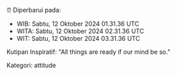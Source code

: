⏰ Diperbarui pada:
- WIB: Sabtu, 12 Oktober 2024 01.31.36 UTC
- WITA: Sabtu, 12 Oktober 2024 02.31.36 UTC
- WIT: Sabtu, 12 Oktober 2024 03.31.36 UTC

Kutipan Inspiratif:
"All things are ready if our mind be so."


Kategori: attitude

